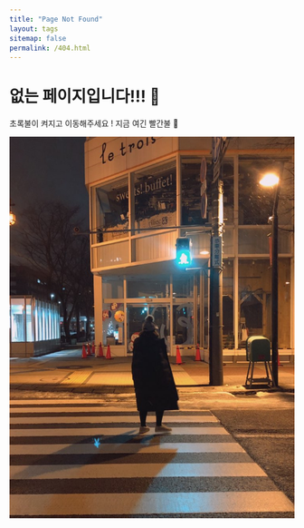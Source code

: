 ```yaml
---
title: "Page Not Found"
layout: tags
sitemap: false
permalink: /404.html
---
```


# 없는 페이지입니다!!! 🤭


초록불이 켜지고 이동해주세요 !
지금 여긴 빨간불 🚦

![길을잃었다](../_data/404.jpeg)






<script>
  var GOOG_FIXURL_LANG = 'en';
  var GOOG_FIXURL_SITE = '{{ site.url }}'
</script>
